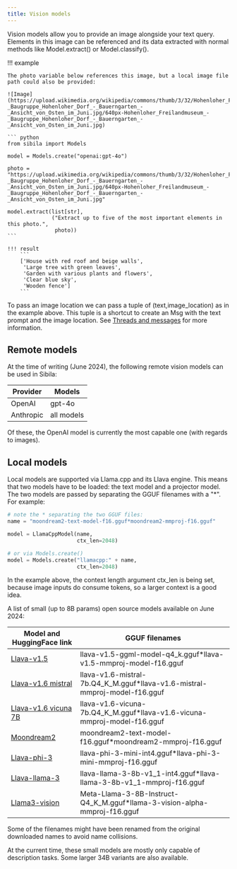 ```yaml
---
title: Vision models
---
```


Vision models allow you to provide an image alongside your text query. Elements in this image can be referenced and its data extracted with normal methods like Model.extract() or Model.classify().

!!! example

    The photo variable below references this image, but a local image file path could also be provided:

    ![Image](https://upload.wikimedia.org/wikipedia/commons/thumb/3/32/Hohenloher_Freilandmuseum_-_Baugruppe_Hohenloher_Dorf_-_Bauerngarten_-_Ansicht_von_Osten_im_Juni.jpg/640px-Hohenloher_Freilandmuseum_-_Baugruppe_Hohenloher_Dorf_-_Bauerngarten_-_Ansicht_von_Osten_im_Juni.jpg)

    ``` python
    from sibila import Models

    model = Models.create("openai:gpt-4o")

    photo = "https://upload.wikimedia.org/wikipedia/commons/thumb/3/32/Hohenloher_Freilandmuseum_-_Baugruppe_Hohenloher_Dorf_-_Bauerngarten_-_Ansicht_von_Osten_im_Juni.jpg/640px-Hohenloher_Freilandmuseum_-_Baugruppe_Hohenloher_Dorf_-_Bauerngarten_-_Ansicht_von_Osten_im_Juni.jpg"

    model.extract(list[str],
                  ("Extract up to five of the most important elements in this photo.",
                   photo))
    ```

    !!! result
        ```
        ['House with red roof and beige walls',
         'Large tree with green leaves',
         'Garden with various plants and flowers',
         'Clear blue sky',
         'Wooden fence']
        ```

To pass an image location we can pass a tuple of (text,image_location) as in the example above. This tuple is a shortcut to create an Msg with the text prompt and the image location. See [Threads and messages](../thread.md) for more information.


## Remote models

At the time of writing (June 2024), the following remote vision models can be used in Sibila:

| Provider  | Models |
|-----------|--------|
| OpenAI    | gpt-4o |
| Anthropic | all models |

Of these, the OpenAI model is currently the most capable one (with regards to images).


## Local models

Local models are supported via Llama.cpp and its Llava engine. This means that two models have to be loaded: the text model and a projector model. The two models are passed by separating the GGUF filenames with a "*". For example:

``` python
# note the * separating the two GGUF files:
name = "moondream2-text-model-f16.gguf*moondream2-mmproj-f16.gguf"

model = LlamaCppModel(name,
                      ctx_len=2048)

# or via Models.create()
model = Models.create("llamacpp:" + name, 
                      ctx_len=2048)
```

In the example above, the context length argument ctx_len is being set, because image inputs do consume tokens, so a larger context is a good idea.


A list of small (up to 8B params) open source models available on June 2024:

| Model and HuggingFace link | GGUF filenames |
|----------------------------|----------------|
| [Llava-v1.5](https://huggingface.co/mys/ggml_llava-v1.5-7b) | llava-v1.5-ggml-model-q4_k.gguf*llava-v1.5-mmproj-model-f16.gguf |
| [Llava-v1.6 mistral](https://huggingface.co/cjpais/llava-1.6-mistral-7b-gguf) | llava-v1.6-mistral-7b.Q4_K_M.gguf*llava-v1.6-mistral-mmproj-model-f16.gguf |
| [Llava-v1.6 vicuna 7B](https://huggingface.co/cjpais/llava-v1.6-vicuna-7b-gguf) | llava-v1.6-vicuna-7b.Q4_K_M.gguf*llava-v1.6-vicuna-mmproj-model-f16.gguf |
| [Moondream2](https://huggingface.co/vikhyatk/moondream2) | moondream2-text-model-f16.gguf*moondream2-mmproj-f16.gguf |
| [Llava-phi-3](https://huggingface.co/xtuner/llava-phi-3-mini-gguf) | llava-phi-3-mini-int4.gguf*llava-phi-3-mini-mmproj-f16.gguf |
| [Llava-llama-3](https://huggingface.co/xtuner/llava-llama-3-8b-v1_1-gguf) | llava-llama-3-8b-v1_1-int4.gguf*llava-llama-3-8b-v1_1-mmproj-f16.gguf |
| [Llama3-vision](https://huggingface.co/qresearch/llama-3-vision-alpha-hf) | Meta-Llama-3-8B-Instruct-Q4_K_M.gguf*llama-3-vision-alpha-mmproj-f16.gguf |

Some of the filenames might have been renamed from the original downloaded names to avoid name collisions.

At the current time, these small models are mostly only capable of description tasks. Some larger 34B variants are also available.



